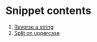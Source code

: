 # Snippet contents

1. [Reverse a string](String-Reverse)
2. [Split on uppercase](split-on-uppercase)
